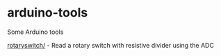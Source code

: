 # arduino-tools
Some Arduino tools

[rotaryswitch/](./rotaryswitch/) - Read a rotary switch with resistive divider using the ADC
